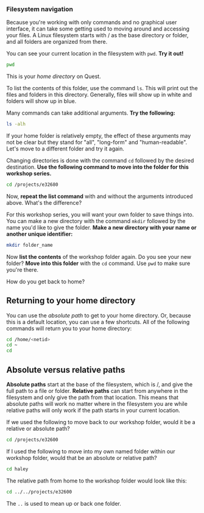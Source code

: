 ### Filesystem navigation

Because you're working with only commands and no graphical user interface, it can take 
some getting used to moving around and accessing your files. A Linux filesystem starts 
with / as the base directory or folder, and all folders are organized from there.

You can see your current location in the filesystem with `pwd`. **Try it out!**

```bash
pwd
```

This is your *home directory* on Quest.

To list the contents of this folder, use the command `ls`. This will print out the 
files and folders in this directory. Generally, files will show up in white and 
folders will show up in blue.

Many commands can take additional arguments. **Try the following:**

```bash
ls -alh
```

If your home folder is relatively empty, the effect of these arguments may not be 
clear but they stand for "all", "long-form" and "human-readable". Let's move to a 
different folder and try it again. 

Changing directories is done with the command `cd` followed by the desired destination. 
**Use the following command to move into the folder for this workshop series.**

```bash
cd /projects/e32680
```

Now, **repeat the list command** with and without the arguments introduced above.
What's the difference?

For this workshop series, you will want your own folder to save things into. You can 
make a new directory with the command `mkdir` followed by the name you'd like to give
the folder. **Make a new directory with your name or another unique identifier:**

```bash
mkdir folder_name
```
Now **list the contents** of the workshop folder again. Do you see your new folder?
**Move into this folder** with the `cd` command. Use `pwd` to make sure you're there.

How do you get back to home?

## Returning to your home directory

You can use the *absolute path* to get to your home directory. Or, because this is a default
location, you can use a few shortcuts. All of the following commands will return you
to your home directory:

```bash
cd /home/<netid>
cd ~
cd 
```

## Absolute versus relative paths

**Absolute paths** start at the base of the filesystem, which is /, and give the full path 
to a file or folder. **Relative paths** can start from anywhere in the filesystem and only
give the path from that location. This means that absolute paths will work no matter 
where in the filesystem you are while relative paths will only work if the path starts 
in your current location. 

If we used the following to move back to our workshop folder, would it be a relative or
absolute path?

```bash
cd /projects/e32600
```

If I used the following to move into my own named folder within our workshop folder, would 
that be an absolute or relative path?

```bash
cd haley
```

The relative path from home to the workshop folder would look like this:

```bash
cd ../../projects/e32600
```

The `..` is used to mean up or back one folder. 
